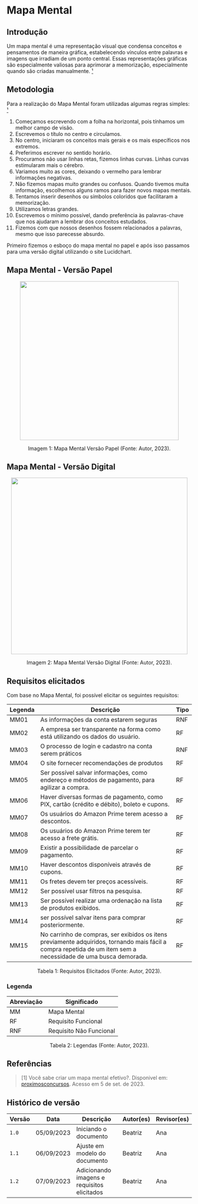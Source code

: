 # Mapa Mental

## Introdução

Um mapa mental é uma representação visual que condensa conceitos e pensamentos de maneira gráfica, estabelecendo vínculos entre palavras e imagens que irradiam de um ponto central. Essas representações gráficas são especialmente valiosas para aprimorar a memorização, especialmente quando são criadas manualmente. [¹](#ancora)

## Metodologia

Para a realização do Mapa Mental foram utilizadas algumas regras simples: [¹](#ancora)

1. Começamos escrevendo com a folha na horizontal, pois tínhamos um melhor campo de visão.
2. Escrevemos o título no centro e circulamos.
3. No centro, iniciaram os conceitos mais gerais e os mais específicos nos extremos.
4. Preferimos escrever no sentido horário.
5. Procuramos não usar linhas retas, fizemos linhas curvas. Linhas curvas estimularam mais o cérebro.
6. Variamos muito as cores, deixando o vermelho para lembrar informações negativas.
7. Não fizemos mapas muito grandes ou confusos. Quando tivemos muita informação, escolhemos alguns ramos para fazer novos mapas mentais.
8. Tentamos inserir desenhos ou símbolos coloridos que facilitaram a memorização.
9. Utilizamos letras grandes. 
11. Escrevemos o mínimo possível, dando preferência às palavras-chave que nos ajudaram a lembrar dos conceitos estudados.
12. Fizemos com que nossos desenhos fossem relacionados a palavras, mesmo que isso parecesse absurdo. 

Primeiro fizemos o esboço do mapa mental no papel e após isso passamos para uma versão digital utilizando o site Lucidchart.

## Mapa Mental - Versão Papel

<center>
    <img src="../../../assets/MM - mão.jpg" style="width:45vw"/>
    <p> Imagem 1: Mapa Mental  Versão Papel (Fonte: Autor, 2023).</p>
</center>

## Mapa Mental - Versão Digital

<center>
    <img src="../../../assets/MapaMental.png" style="width:50vw"/>
    <p> Imagem 2: Mapa Mental Versão Digital (Fonte: Autor, 2023).</a></p> 
</center>

## Requisitos elicitados

Com base no Mapa Mental, foi possível elicitar os seguintes requisitos:

<center>

| Legenda | Descrição                                                                                                                                                       | Tipo |
| ------- | --------------------------------------------------------------------------------------------------------------------------------------------------------------- | ---- |
| MM01    | As informações da conta estarem seguras                                                                                                                         | RNF  |
| MM02    | A empresa ser transparente na forma como está utilizando os dados do usuário.                                                                                   | RF   |
| MM03    | O processo de login e cadastro na conta serem práticos                                                                                                          | RNF  |
| MM04    | O site fornecer recomendações de produtos                                                                                                                       | RF   |
| MM05    | Ser possível salvar informações, como endereço e métodos de pagamento, para agilizar a compra.                                                                  | RF   |
| MM06    | Haver diversas formas de pagamento, como PIX, cartão (crédito e débito), boleto e cupons.                                                                       | RF   |
| MM07    | Os usuários do Amazon Prime terem acesso a descontos.                                                                                                           | RF   |
| MM08    | Os usuários do Amazon Prime terem ter acesso a frete grátis.                                                                                                    | RF   |
| MM09    | Existir a possibilidade de parcelar o pagamento.                                                                                                                | RF   |
| MM10    | Haver descontos disponíveis através de cupons.                                                                                                                  | RF   |
| MM11    | Os fretes devem ter preços acessíveis.                                                                                                                          | RF   |
| MM12    | Ser possível usar filtros na pesquisa.                                                                                                                          | RF   |
| MM13    | Ser possível realizar uma ordenação na lista de produtos exibidos.                                                                                              | RF   |
| MM14    | ser possível salvar itens para comprar posteriormente.                                                                                                          | RF   |
| MM15    | No carrinho de compras, ser exibidos os itens previamente adquiridos, tornando mais fácil a compra repetida de um item sem a necessidade de uma busca demorada. | RF   |

</center>

<div style="text-align: center">
<p> Tabela 1: Requisitos Elicitados (Fonte: Autor, 2023).</p>
</div>



### Legenda

<center>

| Abreviação | Significado             |
| ---------- | ----------------------- |
| MM         | Mapa Mental             |
| RF         | Requisito Funcional     |
| RNF        | Requisito Não Funcional |

</center>

<div style="text-align: center">
<p> Tabela 2: Legendas (Fonte: Autor, 2023).</p>
</div>




## Referências

> [1] Você sabe criar um mapa mental efetivo?. Disponivel em: [proximosconcursos](https://www.proximosconcursos.com/mapa-mental-efetivo/). Acesso em 5 de set. de 2023.

## Histórico de versão

| Versão | Data       | Descrição                                   | Autor(es) | Revisor(es) |
| ------ | ---------- | ------------------------------------------- | --------- | ----------- |
| `1.0`  | 05/09/2023 | Iniciando o documento                       | Beatriz   | Ana         |
| `1.1`  | 06/09/2023 | Ajuste em modelo do documento               | Beatriz   | Ana         |
| `1.2`  | 07/09/2023 | Adicionando imagens e requisitos elicitados | Beatriz   | Ana         |


